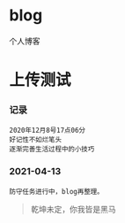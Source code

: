# blog
个人博客

# 上传测试

### 记录

```angular2html
2020年12月8号17点06分
好记性不如烂笔头
逐渐完善生活过程中的小技巧
```

### 2021-04-13
```
防守任务进行中，blog再整理。
```



> 乾坤未定，你我皆是黑马
